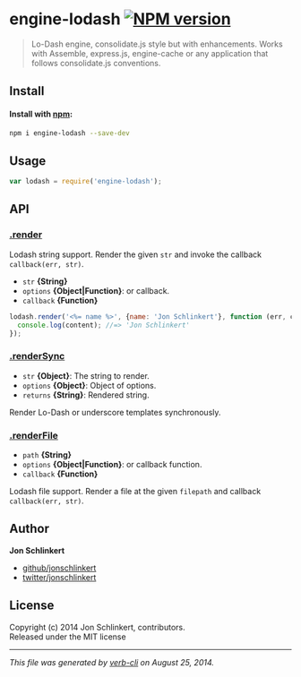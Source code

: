 # engine-lodash [![NPM version](https://badge.fury.io/js/engine-lodash.png)](http://badge.fury.io/js/engine-lodash)

> Lo-Dash engine, consolidate.js style but with enhancements. Works with Assemble, express.js, engine-cache or any application that follows consolidate.js conventions.

## Install
#### Install with [npm](npmjs.org):

```bash
npm i engine-lodash --save-dev
```

## Usage

```js
var lodash = require('engine-lodash');
```

## API
### [.render](index.js#L39)

Lodash string support. Render the given `str` and invoke the callback `callback(err, str)`.

* `str` **{String}**    
* `options` **{Object|Function}**: or callback.    
* `callback` **{Function}**    

```js
lodash.render('<%= name %>', {name: 'Jon Schlinkert'}, function (err, content) {
  console.log(content); //=> 'Jon Schlinkert'
});
```

### [.renderSync](index.js#L91)

* `str` **{Object}**: The string to render.    
* `options` **{Object}**: Object of options.    
* `returns` **{String}**: Rendered string.  

Render Lo-Dash or underscore templates synchronously.

### [.renderFile](index.js#L133)

* `path` **{String}**    
* `options` **{Object|Function}**: or callback function.    
* `callback` **{Function}**    

Lodash file support. Render a file at the given `filepath` and callback `callback(err, str)`.

## Author

**Jon Schlinkert**
 
+ [github/jonschlinkert](https://github.com/jonschlinkert)
+ [twitter/jonschlinkert](http://twitter.com/jonschlinkert) 

## License
Copyright (c) 2014 Jon Schlinkert, contributors.  
Released under the MIT license

***

_This file was generated by [verb-cli](https://github.com/assemble/verb-cli) on August 25, 2014._


[delims]: https://github.com/jonschlinkert/delims "template delimiters"